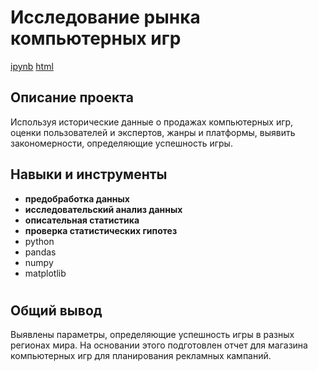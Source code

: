 # Исследование рынка компьютерных игр

<a id="myhref" href="https://github.com/olgakozlova92/Portfolio/blob/main/Computer%20Games/P5.ipynb">ipynb</a> <a id="myhref" href="https://raw.githubusercontent.com/olgakozlova92/Portfolio/refs/heads/main/Computer%20Games/P5.html">html</a>

## Описание проекта

Используя исторические данные о продажах компьютерных игр, оценки пользователей и экспертов, жанры и платформы, выявить закономерности, определяющие успешность игры.

## Навыки и инструменты

- **предобработка данных**
- **исследовательский анализ данных**
- **описательная статистика**
- **проверка статистических гипотез**
- python
- pandas
- numpy
- matplotlib

#

## Общий вывод

Выявлены параметры, определяющие успешность игры в разных регионах мира. На
основании этого подготовлен отчет для магазина компьютерных игр для планирования
рекламных кампаний.
